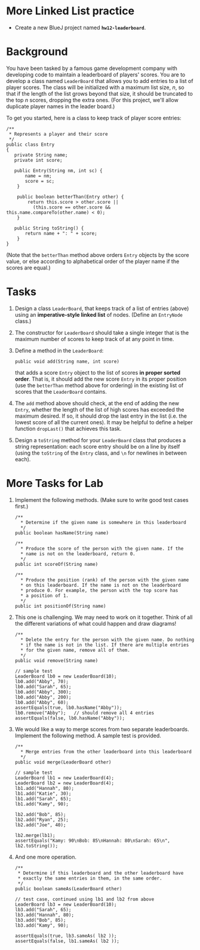 # More Linked List practice

- Create a new BlueJ project named **`hw12-leaderboard`**.

# Background

You have been tasked by a famous game development company with developing code to maintain a leaderboard of players' scores. You are to develop a class named `LeaderBoard` that allows you to add entries to a list of player scores. The class will be initialized with a maximum list size, *n*, so that if the length of the list grows beyond that size, it should be truncated to the top *n* scores, dropping the extra ones. (For this project, we'll allow duplicate player names in the leader board.)

To get you started, here is a class to keep track of player score entries:

```
/**
 * Represents a player and their score
 */
public class Entry
{
   private String name;
   private int score;
   
   public Entry(String nm, int sc) {
       name = nm;
       score = sc;
    }
    
    public boolean betterThan(Entry other) {
        return this.score > other.score || 
          (this.score == other.score && this.name.compareTo(other.name) < 0);
    }
   
   public String toString() {
       return name + ": " + score;
    }
}
```

(Note that the `betterThan` method above orders `Entry` objects by the score value, or else according to alphabetical order of the player name if the scores are equal.)



# Tasks

1. Design a class `LeaderBoard`, that keeps track of a list of entries (above) using an **imperative-style linked list** of nodes. (Define an `EntryNode` class.)

2. The constructor for `LeaderBoard` should take a single integer that is the maximum number of scores to keep track of at any point in time.

3. Define a method in the `LeaderBoard`:
   
    ```
    public void add(String name, int score)
    ```

    that adds a score `Entry` object to the list of scores **in proper sorted order**. That is, it should add the new score `Entry` in its proper position (use the `betterThan` method above for ordering) in the existing list of scores that the `LeaderBoard` contains.

4. The `add` method above should check, at the end of adding the new `Entry`, whether the length of the list of high scores has exceeded the maximum desired. If so, it should drop the last entry in the list (i.e. the lowest score of all the current ones). It may be helpful to define a helper function `dropLast()` that achieves this task.

5. Design a `toString` method for your `LeaderBoard` class that produces a string representation: each score entry should be on a line by itself (using the `toString` of the `Entry` class, and `\n` for newlines in between each).



# More Tasks for Lab

1. Implement the following methods. (Make sure to write good test cases first.)

   ```
   /**
     * Determine if the given name is somewhere in this leaderboard
     */
   public boolean hasName(String name)
    
   /**
     * Produce the score of the person with the given name. If the
     * name is not on the leaderboard, return 0.
     */
   public int scoreOf(String name)
    
   /**
     * Produce the position (rank) of the person with the given name
     * on this leaderboard. If the name is not on the leaderboard
     * produce 0. For example, the person with the top score has 
     * a position of 1.
     */
   public int positionOf(String name)
   ```

2. This one is challenging. We may need to work on it together. Think of all the different variations of what could happen and draw diagrams!

   ```
   /**
     * Delete the entry for the person with the given name. Do nothing
     * if the name is not in the list. If there are multiple entries 
     * for the given name, remove all of them.
     */
   public void remove(String name)
   
   // sample test
   LeaderBoard lb0 = new LeaderBoard(10);
   lb0.add("Abby", 70);
   lb0.add("Sarah", 65);
   lb0.add("Abby", 300);
   lb0.add("Abby", 200);
   lb0.add("Abby", 60);
   assertEquals(true, lb0.hasName("Abby"));
   lb0.remove("Abby");   // should remove all 4 entries
   assertEquals(false, lb0.hasName("Abby"));
   ```
   

3. We would like a way to merge scores from two separate leaderboards. Implement the following method. A sample test is provided.

   ```
   /**
     * Merge entries from the other leaderboard into this leaderboard
     */
   public void merge(LeaderBoard other)
   
   // sample test
   LeaderBoard lb1 = new LeaderBoard(4);
   LeaderBoard lb2 = new LeaderBoard(4);
   lb1.add("Hannah", 80);
   lb1.add("Katie", 30);
   lb1.add("Sarah", 65);
   lb1.add("Kamy", 90);

   lb2.add("Bob", 85);
   lb2.add("Ryan", 25);
   lb2.add("Joe", 40);

   lb2.merge(lb1);
   assertEquals("Kamy: 90\nBob: 85\nHannah: 80\nSarah: 65\n", lb2.toString());
   ```

4. And one more operation.

   ```
   /**
    * Determine if this leaderboard and the other leaderboard have
    * exactly the same entries in them, in the same order.
    */
   public boolean sameAs(LeaderBoard other)
   
   // test case, continued using lb1 and lb2 from above
   LeaderBoard lb3 = new LeaderBoard(10);
   lb3.add("Sarah", 65);
   lb3.add("Hannah", 80);
   lb3.add("Bob", 85);
   lb3.add("Kamy", 90);

   assertEquals(true, lb3.sameAs( lb2 ));
   assertEquals(false, lb1.sameAs( lb2 ));
   ```
   
